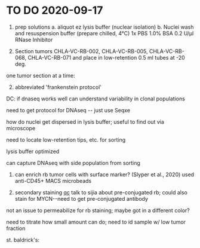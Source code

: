 # TO DO 2020-09-17

1. prep solutions
  a. aliquot ez lysis buffer (nuclear isolation)
  b. Nuclei wash and resuspension buffer (prepare chilled, 4°C) 
    1x PBS 
    1.0% BSA
    0.2 U/μl RNase Inhibitor

1. Section tumors CHLA-VC-RB-002, CHLA-VC-RB-005, CHLA-VC-RB-068, CHLA-VC-RB-071 and place in low-retention 0.5 ml tubes at -20 deg. 

one tumor section at a time:

2. abbreviated 'frankenstein protocol'


DC: if dnaseq works well can understand variability in clonal populations 

need to get protocol for DNAseq -- just use Seqxe 

how do nuclei get dispersed in lysis buffer; useful to find out via microscope 

need to locate low-retention tips, etc. for sorting 

lysis buffer optimized 

can capture DNAseq with side population from sorting 


1. can enrich rb tumor cells with surface marker? (Slyper et al., 2020) used anti-CD45+ MACS microbeads

2. secondary staining [qc](https://twitter.com/LGMartelotto/status/1234274242197278721?s=20)
talk to sijia about pre-conjugated rb; could also stain for MYCN--need to get pre-conjugated antibody 

not an issue to permeabilize for rb staining; maybe got in a different color?

need to titrate how small amount can do; need to id sample w/ low tumor fraction 

st. baldrick's: 







